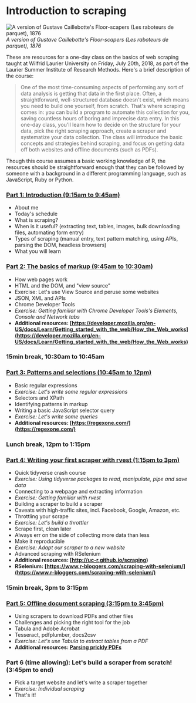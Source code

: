# Introduction to scraping

![A version of Gustave Caillebotte's Floor-scapers (Les raboteurs de parquet), 1876](https://upload.wikimedia.org/wikipedia/commons/5/5a/Gustave_Caillebotte-Floor-scrapers_%281876%29.jpg)
_A version of Gustave Caillebotte's Floor-scapers (Les raboteurs de parquet), 1876_

These are resources for a one-day class on the basics of web scraping taught at Wilfrid Laurier University on Friday, July 20th, 2018, as part of the Laurier Summer Institute of Research Methods. Here's a brief description of the course:

> One of the most time-consuming aspects of performing any sort of data analysis is getting that data in the first place. Often, a straightforward, well-structured database doesn't exist, which means you need to build one yourself, from scratch. That's where scraping comes in: you can build a program to automate this collection for you, saving countless hours of boring and imprecise data entry. In this one-day class, you'll learn how to decide on the structure for your data, pick the right scraping approach, create a scraper and systematize your data collection. The class will introduce the basic concepts and strategies behind scraping, and focus on getting data off both websites and offline documents (such as PDFs).

Though this course assumes a basic working knowledge of R, the resources should be straightforward enough that they can be followed by someone with a background in a different programming language, such as JavaScript, Ruby or Python.

### [Part 1: Introduction (9:15am to 9:45am)](/part-1-introduction.html)
  - About me
  - Today's schedule
  - What is scraping?
  - When is it useful? (extracting text, tables, images, bulk downloading files, automating form entry)
  - Types of scraping (manual entry, text pattern matching, using APIs, parsing the DOM, headless browsers)
  - What you will learn

### [Part 2: The basics of markup (9:45am to 10:30am)](part-2-basics-of-markup.html)
  - How web pages work
  - HTML and the DOM, and "view source"
  - Exercise: Let's use View Source and peruse some websites
  - JSON, XML and APIs
  - Chrome Developer Tools
  - _Exercise: Getting familiar with Chrome Developer Tools's Elements, Console and Network tabs_
  - **Additional resources: [https://developer.mozilla.org/en-US/docs/Learn/Getting_started_with_the_web/How_the_Web_works](https://developer.mozilla.org/en-US/docs/Learn/Getting_started_with_the_web/How_the_Web_works)**

### 15min break, 10:30am to 10:45am

### [Part 3: Patterns and selections (10:45am to 12pm)](part-3-patterns-and-selections.html)
  - Basic regular expressions
  - _Exercise: Let's write some regular expressions_
  - Selectors and XPath
  - Identifying patterns in markup
  - Writing a basic JavaScript selector query
  - _Exercise: Let's write some queries_
  - **Additional resources: [https://regexone.com/](https://regexone.com/)**

### Lunch break, 12pm to 1:15pm

### [Part 4: Writing your first scraper with rvest (1:15pm to 3pm)](part-4-writing-your-first-scraper.html)
  - Quick tidyverse crash course
  - _Exercise: Using tidyverse packages to read, manipulate, pipe and save data_
  - Connecting to a webpage and extracting information
  - _Exercise: Getting familiar with rvest_
  - Building a scraper to build a scraper
  - Caveats with high-traffic sites, incl. Facebook, Google, Amazon, etc.
  - Throttling your scrape
  - _Exercise: Let's build a throttler_
  - Scrape first, clean later
  - Always err on the side of collecting more data than less
  - Make it reproducible
  - _Exercise: Adapt our scraper to a new website_
  - Advanced scraping with RSelenium
  - **Additional resources: [http://uc-r.github.io/scraping)**
  - **RSelenium: [https://www.r-bloggers.com/scraping-with-selenium/](https://www.r-bloggers.com/scraping-with-selenium/)**

### 15min break, 3pm to 3:15pm

### [Part 5: Offline document scraping (3:15pm to 3:45pm)](part-5-offline-document-scraping.html)
  - Using scrapers to download PDFs and other files
  - Challenges and picking the right tool for the job
  - Tabula and Adobe Acrobat
  - Tesseract, pdfplumber, docs2csv
  - _Exercise: Let's use Tabula to extract tables from a PDF_
  - **Additional resources: [Parsing prickly PDFs](https://github.com/jsfenfen/parsing-prickly-pdfs)**

### Part 6 (time allowing): Let's build a scraper from scratch! (3:45pm to end)
  - Pick a target website and let's write a scraper together
  - _Exercise: Individual scraping_
  - That's it!

